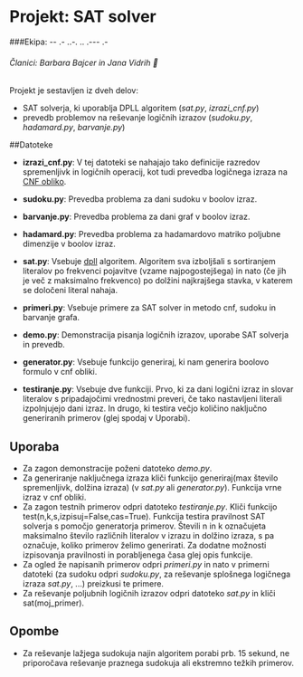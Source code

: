 # **Projekt: SAT solver**
###Ekipa: -- .- ..-. .. .--- .- 

###### Članici: *Barbara Bajcer* in *Jana Vidrih*  :two_women_holding_hands:


Projekt je sestavljen iz dveh delov:
* SAT solverja, ki uporablja DPLL algoritem (*sat.py*, *izrazi_cnf.py*)
* prevedb problemov na reševanje logičnih izrazov (*sudoku.py*, *hadamard.py*, *barvanje.py*)


##Datoteke

* **izrazi_cnf.py**: V tej datoteki se nahajajo tako definicije razredov spremenljivk in logičnih operacij, kot tudi prevedba logičnega izraza na [CNF obliko](http://en.wikipedia.org/wiki/Conjunctive_normal_form).

* **sudoku.py**: Prevedba problema za dani sudoku v boolov izraz. 

* **barvanje.py**: Prevedba problema za dani graf v boolov izraz.

* **hadamard.py**: Prevedba problema za hadamardovo matriko poljubne dimenzije v boolov izraz.

* **sat.py**: Vsebuje [dpll](http://www.dis.uniroma1.it/~liberato/ar/dpll/dpll.html) algoritem. Algoritem sva izboljšali s sortiranjem literalov po frekvenci pojavitve (vzame najpogostejšega) in nato (če jih je več z maksimalno frekvenco) po dolžini najkrajšega stavka, v katerem se določeni literal nahaja.

* **primeri.py**: Vsebuje primere za SAT solver in metodo cnf, sudoku in barvanje grafa.

* **demo.py**: Demonstracija pisanja logičnih izrazov, uporabe SAT solverja in prevedb.

* **generator.py**: Vsebuje funkcijo generiraj, ki nam generira boolovo formulo v cnf obliki.

* **testiranje.py**: Vsebuje dve funkciji. Prvo, ki za dani logični izraz in slovar literalov s pripadajočimi vrednostmi preveri, če tako nastavljeni literali izpolnjujejo dani izraz. In drugo, ki testira večjo količino naključno generiranih primerov (glej spodaj v Uporabi).


## Uporaba

* Za zagon demonstracije poženi datoteko *demo.py*.
* Za generiranje naključnega izraza kliči funkcijo generiraj(max število spremenljivk, dolžina izraza) (v *sat.py* ali *generator.py*). Funkcija vrne izraz v cnf obliki.
* Za zagon testnih primerov odpri datoteko *testiranje.py*. Kliči funkcijo test(n,k,s,izpisuj=False,cas=True). Funkcija testira pravilnost SAT solverja s pomočjo generatorja primerov. Števili n in k označujeta maksimalno število različnih literalov v izrazu in dolžino izraza, s pa označuje, koliko primerov želimo generirati. Za dodatne možnosti izpisovanja pravilnosti in porabljenega časa glej opis funkcije.
* Za ogled že napisanih primerov odpri *primeri.py* in nato v primerni datoteki (za sudoku odpri *sudoku.py*, za reševanje splošnega logičnega izraza *sat.py*, ...) preizkusi te primere.
* Za reševanje poljubnih logičnih izrazov odpri datoteko *sat.py* in kliči sat(moj_primer).


## Opombe

* Za reševanje lažjega sudokuja najin algoritem porabi prb. 15 sekund, ne priporočava reševanje praznega sudokuja ali ekstremno težkih primerov.
